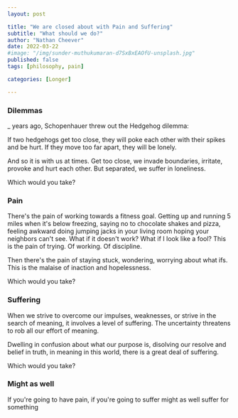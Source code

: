 ```yaml
---
layout: post

title: "We are closed about with Pain and Suffering"
subtitle: "What should we do?" 
author: "Nathan Cheever"
date: 2022-03-22
#image: "/img/sunder-muthukumaran-d7SxBxEAOfU-unsplash.jpg"
published: false
tags: [philosophy, pain]

categories: [Longer]

---
```


### Dilemmas
_ years ago, Schopenhauer threw out the Hedgehog dilemma:

If two hedgehogs get too close, they will poke each other with their spikes and be hurt.
If they move too far apart, they will be lonely.

And so it is with us at times. Get too close, we invade boundaries, irritate, provoke and hurt each other. But separated, we suffer in loneliness.

Which would you take?

### Pain
There's the pain of working towards a fitness goal.
 Getting up and running 5 miles when it's below freezing, saying no to chocolate shakes and pizza, feeling awkward doing jumping jacks in your living room hoping your neighbors can't see. 
What if it doesn't work? What if I look like a fool?
This is the pain of trying. Of working. Of discipline.

Then there's the pain of staying stuck, wondering, worrying about what ifs. This is the malaise of inaction and hopelessness.

Which would you take?

### Suffering
When we strive to overcome our impulses, weaknesses, or strive in the search of meaning, it involves a level of suffering. The uncertainty threatens to rob all our effort of meaning.

Dwelling in confusion about what our purpose is, disolving our resolve and belief in truth, in meaning in this world, there is a great deal of suffering.

Which would you take?

### Might as well
If you're going to have pain, if you're going to suffer might as well suffer for something
